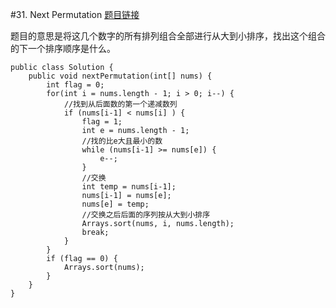 #31. Next Permutation
[题目链接](https://leetcode.com/problems/next-permutation/)

题目的意思是将这几个数字的所有排列组合全部进行从大到小排序，找出这个组合的下一个排序顺序是什么。
```
public class Solution {
    public void nextPermutation(int[] nums) {
        int flag = 0;
        for(int i = nums.length - 1; i > 0; i--) {
            //找到从后面数的第一个递减数列
            if (nums[i-1] < nums[i] ) {
                flag = 1;
                int e = nums.length - 1;
                //找的比e大且最小的数
                while (nums[i-1] >= nums[e]) {
                    e--;
                }
                //交换
                int temp = nums[i-1];
                nums[i-1] = nums[e];
                nums[e] = temp;
                //交换之后后面的序列按从大到小排序
                Arrays.sort(nums, i, nums.length);
                break;
            }
        }
        if (flag == 0) {
            Arrays.sort(nums);
        }
    }
}
```